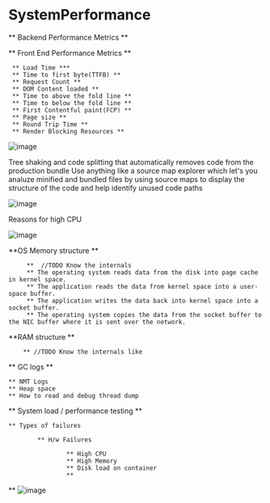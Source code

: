 # SystemPerformance

** Backend Performance Metrics **


** Front End Performance Metrics **

     ** Load Time ***
     ** Time to first byte(TTFB) **
     ** Request Count **
     ** DOM Content loaded **
     ** Time to above the fold line **
     ** Time to below the fold line **
     ** First Contentful paint(FCP) **
     ** Page size **
     ** Round Trip Time **
     ** Render Blocking Resources **

     


![image](https://github.com/user-attachments/assets/749143ba-e03d-4d1b-85e0-4656e124815f)

Tree shaking and code splitting that automatically removes code from the production bundle
Use anything like a source map explorer which let's you analuze minified and bundled files by using source maps to display the structure of the code and help identify unused code paths

![image](https://github.com/learningdebunked/SystemPerformance/assets/7702406/8cd151bb-f7b4-4b9e-aa49-66b74046087a)

Reasons for high CPU

![image](https://github.com/learningdebunked/SystemPerformance/assets/7702406/ea7ac536-a409-4aa9-831e-a65e8c76da96)


**OS Memory structure **

         **  //TODO Know the internals
         ** The operating system reads data from the disk into page cache in kernel space.
         ** The application reads the data from kernel space into a user-space buffer.
         ** The application writes the data back into kernel space into a socket buffer.
         ** The operating system copies the data from the socket buffer to the NIC buffer where it is sent over the network.
         
**RAM structure **

        ** //TODO Know the internals like 

** GC logs **

    ** NMT Logs
    ** Heap space
    ** How to read and debug thread dump


** System load / performance testing **

    ** Types of failures

            ** H/w Failures

                    ** High CPU
                    ** High Memory
                    ** Disk load on container
                    ** 

** ![image](https://github.com/user-attachments/assets/2bb08f27-46e2-47b5-8e03-a67a02653f82)
